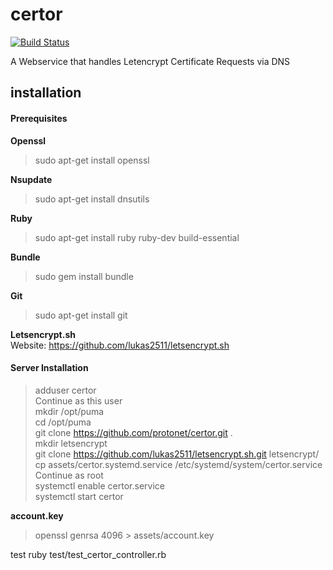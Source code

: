 # certor

[![Build Status](https://travis-ci.org/protonet/certor.svg?branch=master)](https://travis-ci.org/protonet/certor)

A Webservice that handles Letencrypt Certificate Requests via DNS

## installation

#### Prerequisites

**Openssl**  
> sudo apt-get install openssl

**Nsupdate**  
> sudo apt-get install dnsutils

**Ruby**  
> sudo apt-get install ruby ruby-dev build-essential

**Bundle**  
> sudo gem install bundle

**Git**  
> sudo apt-get install git

**Letsencrypt.sh**  
Website: https://github.com/lukas2511/letsencrypt.sh


#### Server Installation

> adduser certor  
Continue as this user  
> mkdir /opt/puma  
> cd /opt/puma  
> git clone https://github.com/protonet/certor.git .  
> mkdir letsencrypt  
> git clone https://github.com/lukas2511/letsencrypt.sh.git letsencrypt/  
> cp assets/certor.systemd.service /etc/systemd/system/certor.service  
Continue as root  
> systemctl enable certor.service  
> systemctl start certor  
  
**account.key** 
> openssl genrsa 4096 > assets/account.key

test
  ruby test/test_certor_controller.rb
